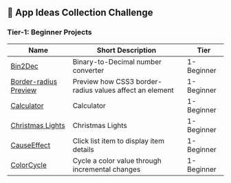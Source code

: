 ## :ledger: App Ideas Collection Challenge

### Tier-1: Beginner Projects

| Name                                                             | Short Description                                       | Tier       |
| ---------------------------------------------------------------- | ------------------------------------------------------- | ---------- |
| [Bin2Dec](./Bin2Dec/README.md)                                   | Binary-to-Decimal number converter                      | 1-Beginner |
| [Border-radius Preview](./Border%20Radius%20Previewer/README.md) | Preview how CSS3 border-radius values affect an element | 1-Beginner |
| [Calculator](./Calculator/README.md)                             | Calculator                                              | 1-Beginner |
| [Christmas Lights](./Christmas%20Lights/README.md)               | Christmas Lights                                        | 1-Beginner |
| [CauseEffect](./CauseEffect/README.md)               | Click list item to display item details                                        | 1-Beginner |
| [ColorCycle](./ColorCycle/README.md)               | Cycle a color value through incremental changes                                        | 1-Beginner |